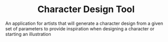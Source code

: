 <h1 align="center" id="title">Character Design Tool</h1>

<p id="description">An application for artists that will generate a character design from a given set of parameters to provide inspiration when designing a character or starting an illustration</p>
